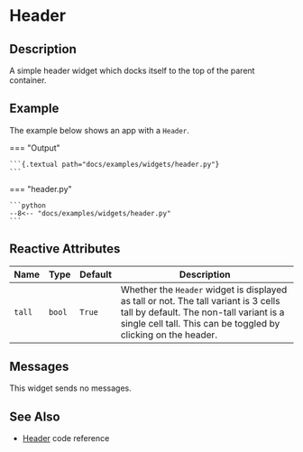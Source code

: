 # Header

## Description

A simple header widget which docks itself to the top of the parent container.

## Example

The example below shows an app with a `Header`.

=== "Output"

    ```{.textual path="docs/examples/widgets/header.py"}
    ```

=== "header.py"

    ```python
    --8<-- "docs/examples/widgets/header.py"
    ```

## Reactive Attributes

| Name   | Type   | Default | Description                                                                                                                                                                                      |
|--------|--------|---------|--------------------------------------------------------------------------------------------------------------------------------------------------------------------------------------------------|
| `tall` | `bool` | `True`  | Whether the `Header` widget is displayed as tall or not. The tall variant is 3 cells tall by default. The non-tall variant is a single cell tall. This can be toggled by clicking on the header. |

## Messages

This widget sends no messages.

## See Also

* [Header](../reference/header.md) code reference
